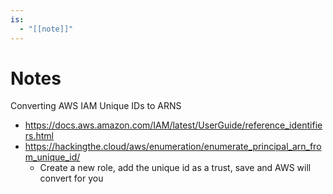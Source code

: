 ```yaml
---
is:
  - "[[note]]"
---
```

# Notes

Converting AWS IAM Unique IDs to ARNS
- https://docs.aws.amazon.com/IAM/latest/UserGuide/reference_identifiers.html
- https://hackingthe.cloud/aws/enumeration/enumerate_principal_arn_from_unique_id/
	- Create a new role, add the unique id as a trust, save and AWS will convert for you